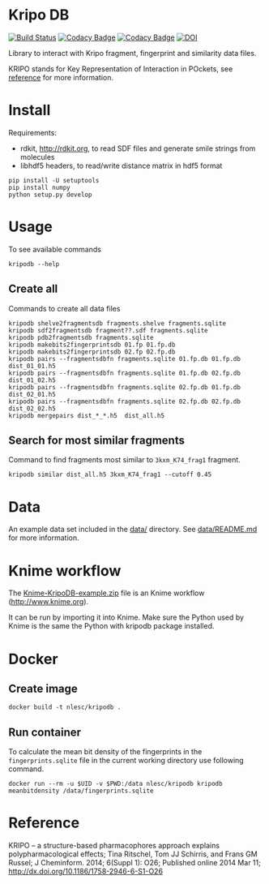 # Kripo DB

[![Build Status](https://travis-ci.org/3D-e-Chem/kripodb.svg?branch=master)](https://travis-ci.org/3D-e-Chem/kripodb)
[![Codacy Badge](https://api.codacy.com/project/badge/grade/4878758675a0402bb75019672fa6e45c)](https://www.codacy.com/app/NLeSC/kripodb)
[![Codacy Badge](https://api.codacy.com/project/badge/coverage/4878758675a0402bb75019672fa6e45c)](https://www.codacy.com/app/NLeSC/kripodb)
[![DOI](https://zenodo.org/badge/19641/3D-e-Chem/kripodb.svg)](https://zenodo.org/badge/latestdoi/19641/3D-e-Chem/kripodb)

Library to interact with Kripo fragment, fingerprint and similarity data files.

KRIPO stands for Key Representation of Interaction in POckets, see [reference](http://dx.doi.org/10.1186/1758-2946-6-S1-O26) for more information.

# Install

Requirements:

* rdkit, http://rdkit.org, to read SDF files and generate smile strings from molecules
* libhdf5 headers, to read/write distance matrix in hdf5 format

```
pip install -U setuptools
pip install numpy
python setup.py develop
```

# Usage

To see available commands
```
kripodb --help
```

## Create all

Commands to create all data files
```
kripodb shelve2fragmentsdb fragments.shelve fragments.sqlite
kripodb sdf2fragmentsdb fragment??.sdf fragments.sqlite
kripodb pdb2fragmentsdb fragments.sqlite
kripodb makebits2fingerprintsdb 01.fp 01.fp.db
kripodb makebits2fingerprintsdb 02.fp 02.fp.db
kripodb pairs --fragmentsdbfn fragments.sqlite 01.fp.db 01.fp.db dist_01_01.h5
kripodb pairs --fragmentsdbfn fragments.sqlite 01.fp.db 02.fp.db dist_01_02.h5
kripodb pairs --fragmentsdbfn fragments.sqlite 02.fp.db 01.fp.db dist_02_01.h5
kripodb pairs --fragmentsdbfn fragments.sqlite 02.fp.db 02.fp.db dist_02_02.h5
kripodb mergepairs dist_*_*.h5  dist_all.h5
```

## Search for most similar fragments

Command to find fragments most similar to `3kxm_K74_frag1` fragment.
```
kripodb similar dist_all.h5 3kxm_K74_frag1 --cutoff 0.45
```

# Data

An example data set included in the [data/](data/) directory. See [data/README.md](data/README.md) for more information.

# Knime workflow

The [Knime-KripoDB-example.zip](Knime-KripoDB-example.zip) file is an Knime workflow (http://www.knime.org).

It can be run by importing it into Knime. 
Make sure the Python used by Knime is the same the Python with kripodb package installed.

# Docker

## Create image

```
docker build -t nlesc/kripodb .
```

## Run container

To calculate the mean bit density of the fingerprints in the `fingerprints.sqlite` file in the current working directory use following command.
```
docker run --rm -u $UID -v $PWD:/data nlesc/kripodb kripodb meanbitdensity /data/fingerprints.sqlite
```

# Reference

KRIPO – a structure-based pharmacophores approach explains polypharmacological effects;
Tina Ritschel, Tom JJ Schirris, and Frans GM Russel; J Cheminform. 2014; 6(Suppl 1): O26;
Published online 2014 Mar 11; http://dx.doi.org/10.1186/1758-2946-6-S1-O26

